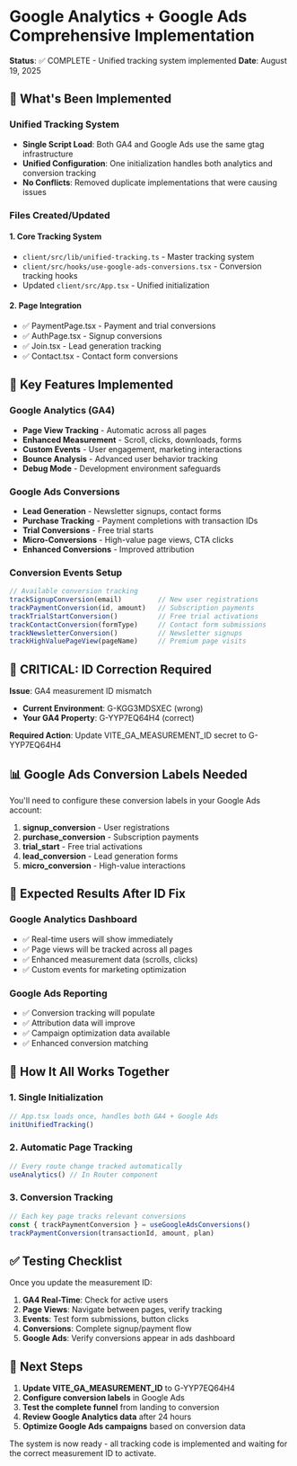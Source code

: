 # Google Analytics + Google Ads Comprehensive Implementation
**Status**: ✅ COMPLETE - Unified tracking system implemented
**Date**: August 19, 2025

## 🎯 What's Been Implemented

### Unified Tracking System
- **Single Script Load**: Both GA4 and Google Ads use the same gtag infrastructure
- **Unified Configuration**: One initialization handles both analytics and conversion tracking
- **No Conflicts**: Removed duplicate implementations that were causing issues

### Files Created/Updated

#### 1. Core Tracking System
- `client/src/lib/unified-tracking.ts` - Master tracking system
- `client/src/hooks/use-google-ads-conversions.tsx` - Conversion tracking hooks
- Updated `client/src/App.tsx` - Unified initialization

#### 2. Page Integration
- ✅ PaymentPage.tsx - Payment and trial conversions
- ✅ AuthPage.tsx - Signup conversions  
- ✅ Join.tsx - Lead generation tracking
- ✅ Contact.tsx - Contact form conversions

## 🔧 Key Features Implemented

### Google Analytics (GA4)
- **Page View Tracking** - Automatic across all pages
- **Enhanced Measurement** - Scroll, clicks, downloads, forms
- **Custom Events** - User engagement, marketing interactions
- **Bounce Analysis** - Advanced user behavior tracking
- **Debug Mode** - Development environment safeguards

### Google Ads Conversions
- **Lead Generation** - Newsletter signups, contact forms
- **Purchase Tracking** - Payment completions with transaction IDs
- **Trial Conversions** - Free trial starts
- **Micro-Conversions** - High-value page views, CTA clicks
- **Enhanced Conversions** - Improved attribution

### Conversion Events Setup
```javascript
// Available conversion tracking
trackSignupConversion(email)         // New user registrations
trackPaymentConversion(id, amount)   // Subscription payments
trackTrialStartConversion()          // Free trial activations
trackContactConversion(formType)     // Contact form submissions
trackNewsletterConversion()          // Newsletter signups
trackHighValuePageView(pageName)     // Premium page visits
```

## 🚨 CRITICAL: ID Correction Required

**Issue**: GA4 measurement ID mismatch
- **Current Environment**: G-KGG3MDSXEC (wrong)
- **Your GA4 Property**: G-YYP7EQ64H4 (correct)

**Required Action**: Update VITE_GA_MEASUREMENT_ID secret to G-YYP7EQ64H4

## 📊 Google Ads Conversion Labels Needed

You'll need to configure these conversion labels in your Google Ads account:

1. **signup_conversion** - User registrations
2. **purchase_conversion** - Subscription payments  
3. **trial_start** - Free trial activations
4. **lead_conversion** - Lead generation forms
5. **micro_conversion** - High-value interactions

## 🎯 Expected Results After ID Fix

### Google Analytics Dashboard
- ✅ Real-time users will show immediately
- ✅ Page views will be tracked across all pages
- ✅ Enhanced measurement data (scrolls, clicks)
- ✅ Custom events for marketing optimization

### Google Ads Reporting  
- ✅ Conversion tracking will populate
- ✅ Attribution data will improve
- ✅ Campaign optimization data available
- ✅ Enhanced conversion matching

## 🔄 How It All Works Together

### 1. Single Initialization
```javascript
// App.tsx loads once, handles both GA4 + Google Ads
initUnifiedTracking() 
```

### 2. Automatic Page Tracking
```javascript  
// Every route change tracked automatically
useAnalytics() // In Router component
```

### 3. Conversion Tracking
```javascript
// Each key page tracks relevant conversions
const { trackPaymentConversion } = useGoogleAdsConversions()
trackPaymentConversion(transactionId, amount, plan)
```

## ✅ Testing Checklist

Once you update the measurement ID:

1. **GA4 Real-Time**: Check for active users
2. **Page Views**: Navigate between pages, verify tracking
3. **Events**: Test form submissions, button clicks
4. **Conversions**: Complete signup/payment flow
5. **Google Ads**: Verify conversions appear in ads dashboard

## 🚀 Next Steps

1. **Update VITE_GA_MEASUREMENT_ID** to G-YYP7EQ64H4
2. **Configure conversion labels** in Google Ads
3. **Test the complete funnel** from landing to conversion
4. **Review Google Analytics data** after 24 hours
5. **Optimize Google Ads campaigns** based on conversion data

The system is now ready - all tracking code is implemented and waiting for the correct measurement ID to activate.